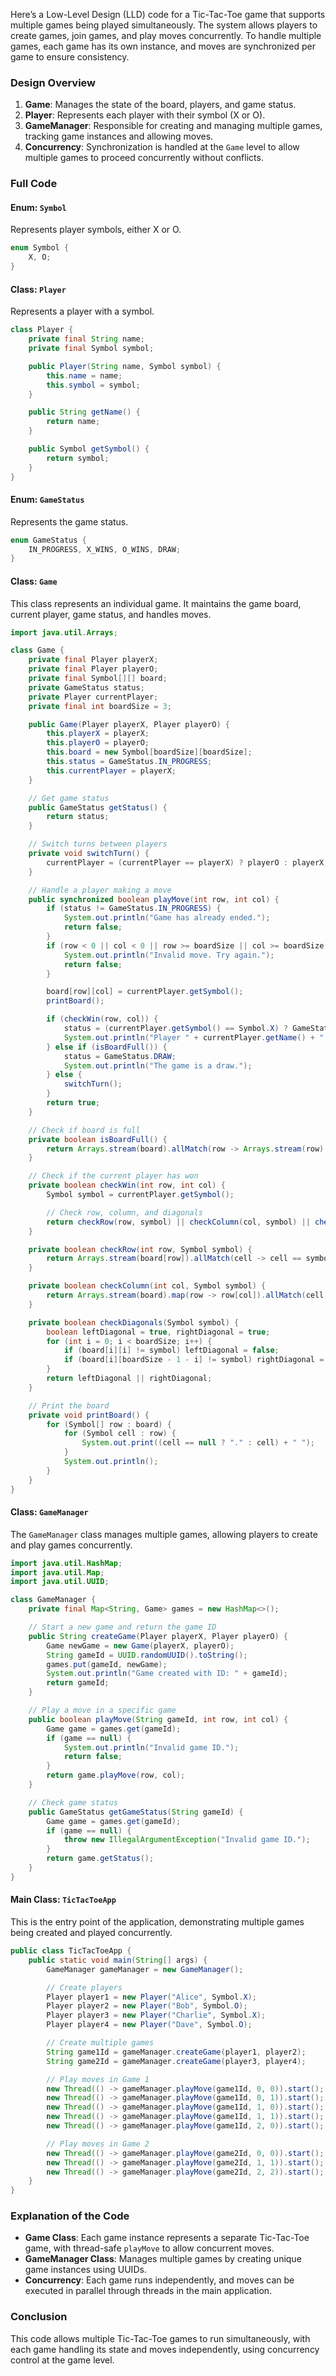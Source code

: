 Here’s a Low-Level Design (LLD) code for a Tic-Tac-Toe game that supports multiple games being played simultaneously. The system allows players to create games, join games, and play moves concurrently. To handle multiple games, each game has its own instance, and moves are synchronized per game to ensure consistency.

### Design Overview
1. **Game**: Manages the state of the board, players, and game status.
2. **Player**: Represents each player with their symbol (X or O).
3. **GameManager**: Responsible for creating and managing multiple games, tracking game instances and allowing moves.
4. **Concurrency**: Synchronization is handled at the `Game` level to allow multiple games to proceed concurrently without conflicts.

### Full Code

#### Enum: `Symbol`
Represents player symbols, either X or O.

```java
enum Symbol {
    X, O;
}
```

#### Class: `Player`
Represents a player with a symbol.

```java
class Player {
    private final String name;
    private final Symbol symbol;

    public Player(String name, Symbol symbol) {
        this.name = name;
        this.symbol = symbol;
    }

    public String getName() {
        return name;
    }

    public Symbol getSymbol() {
        return symbol;
    }
}
```

#### Enum: `GameStatus`
Represents the game status.

```java
enum GameStatus {
    IN_PROGRESS, X_WINS, O_WINS, DRAW;
}
```

#### Class: `Game`
This class represents an individual game. It maintains the game board, current player, game status, and handles moves.

```java
import java.util.Arrays;

class Game {
    private final Player playerX;
    private final Player playerO;
    private final Symbol[][] board;
    private GameStatus status;
    private Player currentPlayer;
    private final int boardSize = 3;

    public Game(Player playerX, Player playerO) {
        this.playerX = playerX;
        this.playerO = playerO;
        this.board = new Symbol[boardSize][boardSize];
        this.status = GameStatus.IN_PROGRESS;
        this.currentPlayer = playerX;
    }

    // Get game status
    public GameStatus getStatus() {
        return status;
    }

    // Switch turns between players
    private void switchTurn() {
        currentPlayer = (currentPlayer == playerX) ? playerO : playerX;
    }

    // Handle a player making a move
    public synchronized boolean playMove(int row, int col) {
        if (status != GameStatus.IN_PROGRESS) {
            System.out.println("Game has already ended.");
            return false;
        }
        if (row < 0 || col < 0 || row >= boardSize || col >= boardSize || board[row][col] != null) {
            System.out.println("Invalid move. Try again.");
            return false;
        }

        board[row][col] = currentPlayer.getSymbol();
        printBoard();

        if (checkWin(row, col)) {
            status = (currentPlayer.getSymbol() == Symbol.X) ? GameStatus.X_WINS : GameStatus.O_WINS;
            System.out.println("Player " + currentPlayer.getName() + " wins!");
        } else if (isBoardFull()) {
            status = GameStatus.DRAW;
            System.out.println("The game is a draw.");
        } else {
            switchTurn();
        }
        return true;
    }

    // Check if board is full
    private boolean isBoardFull() {
        return Arrays.stream(board).allMatch(row -> Arrays.stream(row).allMatch(cell -> cell != null));
    }

    // Check if the current player has won
    private boolean checkWin(int row, int col) {
        Symbol symbol = currentPlayer.getSymbol();

        // Check row, column, and diagonals
        return checkRow(row, symbol) || checkColumn(col, symbol) || checkDiagonals(symbol);
    }

    private boolean checkRow(int row, Symbol symbol) {
        return Arrays.stream(board[row]).allMatch(cell -> cell == symbol);
    }

    private boolean checkColumn(int col, Symbol symbol) {
        return Arrays.stream(board).map(row -> row[col]).allMatch(cell -> cell == symbol);
    }

    private boolean checkDiagonals(Symbol symbol) {
        boolean leftDiagonal = true, rightDiagonal = true;
        for (int i = 0; i < boardSize; i++) {
            if (board[i][i] != symbol) leftDiagonal = false;
            if (board[i][boardSize - 1 - i] != symbol) rightDiagonal = false;
        }
        return leftDiagonal || rightDiagonal;
    }

    // Print the board
    private void printBoard() {
        for (Symbol[] row : board) {
            for (Symbol cell : row) {
                System.out.print((cell == null ? "." : cell) + " ");
            }
            System.out.println();
        }
    }
}
```

#### Class: `GameManager`
The `GameManager` class manages multiple games, allowing players to create and play games concurrently.

```java
import java.util.HashMap;
import java.util.Map;
import java.util.UUID;

class GameManager {
    private final Map<String, Game> games = new HashMap<>();

    // Start a new game and return the game ID
    public String createGame(Player playerX, Player playerO) {
        Game newGame = new Game(playerX, playerO);
        String gameId = UUID.randomUUID().toString();
        games.put(gameId, newGame);
        System.out.println("Game created with ID: " + gameId);
        return gameId;
    }

    // Play a move in a specific game
    public boolean playMove(String gameId, int row, int col) {
        Game game = games.get(gameId);
        if (game == null) {
            System.out.println("Invalid game ID.");
            return false;
        }
        return game.playMove(row, col);
    }

    // Check game status
    public GameStatus getGameStatus(String gameId) {
        Game game = games.get(gameId);
        if (game == null) {
            throw new IllegalArgumentException("Invalid game ID.");
        }
        return game.getStatus();
    }
}
```

#### Main Class: `TicTacToeApp`
This is the entry point of the application, demonstrating multiple games being created and played concurrently.

```java
public class TicTacToeApp {
    public static void main(String[] args) {
        GameManager gameManager = new GameManager();

        // Create players
        Player player1 = new Player("Alice", Symbol.X);
        Player player2 = new Player("Bob", Symbol.O);
        Player player3 = new Player("Charlie", Symbol.X);
        Player player4 = new Player("Dave", Symbol.O);

        // Create multiple games
        String game1Id = gameManager.createGame(player1, player2);
        String game2Id = gameManager.createGame(player3, player4);

        // Play moves in Game 1
        new Thread(() -> gameManager.playMove(game1Id, 0, 0)).start();
        new Thread(() -> gameManager.playMove(game1Id, 0, 1)).start();
        new Thread(() -> gameManager.playMove(game1Id, 1, 0)).start();
        new Thread(() -> gameManager.playMove(game1Id, 1, 1)).start();
        new Thread(() -> gameManager.playMove(game1Id, 2, 0)).start();

        // Play moves in Game 2
        new Thread(() -> gameManager.playMove(game2Id, 0, 0)).start();
        new Thread(() -> gameManager.playMove(game2Id, 1, 1)).start();
        new Thread(() -> gameManager.playMove(game2Id, 2, 2)).start();
    }
}
```

### Explanation of the Code
- **Game Class**: Each game instance represents a separate Tic-Tac-Toe game, with thread-safe `playMove` to allow concurrent moves.
- **GameManager Class**: Manages multiple games by creating unique game instances using UUIDs.
- **Concurrency**: Each game runs independently, and moves can be executed in parallel through threads in the main application.

### Conclusion
This code allows multiple Tic-Tac-Toe games to run simultaneously, with each game handling its state and moves independently, using concurrency control at the game level.